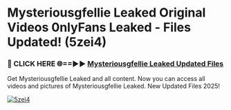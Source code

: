 # Mysteriousgfellie Leaked Original Videos 0nlyFans Leaked - Files Updated! (5zei4)

<h3>🔴 CLICK HERE 🌐==►► <a href="https://tinyurl.com/3hn5wdd3" rel="nofollow">Mysteriousgfellie Leaked Updated Files</a></h3>

Get Mysteriousgfellie Leaked and all content. Now you can access all videos and pictures of Mysteriousgfellie Leaked. New Updated Files 2025!

[![5zei4](https://i.imgur.com/4HnBqBT.gif)](https://tinyurl.com/3hn5wdd3)

